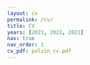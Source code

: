 ```yaml
---
layout: cv
permalink: /cv/
title: CV
years: [2023, 2022, 2021]
nav: true
nav_order: 1
cv_pdf: polzin_cv.pdf
---
```

